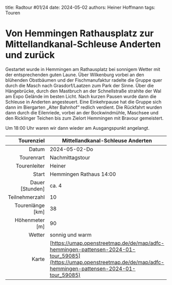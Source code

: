 title: Radtour #01/24 
date: 2024-05-02
authors: Heiner Hoffmann
tags: Touren 

# Von Hemmingen Rathausplatz zur Mittellandkanal-Schleuse Anderten und zurück

Gestartet wurde in Hemmingen am Rathausplatz bei sonnigem Wetter
mit der entsprechenden guten Laune.
Über Wilkenburg vorbei an den blühenden Obstbäumen und der
Fischmanufaktur radelte die Gruppe quer durch die Masch nach
Grasdorf/Laatzen zum Park der Sinne. Über die Hängebrücke, durch
den Mastbruch an der Schnellstraße strahlte der Wal am Expo Gelände
im besten Licht. Nach kurzen Pausen wurde dann die Schleuse in
Anderten angesteuert. Eine Einkehrpause hat die Gruppe sich dann im
Biergarten „Alter Bahnhof“ redlich verdient. Die Rückfahrt wurden
dann durch die Eilenriede, vorbei an der Bockwindmühle, Maschsee
und den Ricklinger Teichen bis zum Zielort Hemmingen mit Bravour
gemeistert.

Um 18:00 Uhr waren wir dann wieder am Ausgangspunkt angelangt.


Tourenziel       | Mittellandkanal-Schleuse Anderten
---------------: | ----------------------- 
Datum            | 2024-05-02-Do
Tourenrart       | Nachmittagstour
Tourenleiter     | Heiner
Start            | Hemmingen Rathaus 14:00
Dauer [Stunden]  | ca. 4
Teilnehmerzahl   | 10
Tourenlänge [km] | 38
Höhenmeter [m]   | 90
Wetter           | sonnig und warm
Karte            | [https://umap.openstreetmap.de/de/map/adfc-hemmingen-pattensen-2024-01-tour_59085](https://umap.openstreetmap.de/de/map/adfc-hemmingen-pattensen-2024-01-tour_59085)

